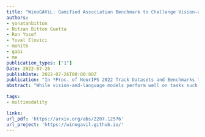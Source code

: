 ```yaml
---
title: "WinoGAViL: Gamified Association Benchmark to Challenge Vision-and-Language Models"
authors:
- yonatanbitton
- Nitzan Bitton Guetta
- Ron Yosef
- Yuval Elovici
- mohitb
- gabi
- me
publication_types: ["1"]
Date: 2022-07-26
publishDate: 2022-07-26T00:00:00Z
publication: "In *Proc. of NeurIPS 2022 Track Datasets and Benchmarks track <span style='color:red'>featured presentation</span>*"
abstract: "While vision-and-language models perform well on tasks such as visual question answering, they struggle when it comes to basic human commonsense reasoning skills. In this work, we introduce WinoGAViL: an online game to collect vision-and-language associations, (e.g., werewolves to a full moon), used as a dynamic benchmark to evaluate state-of-the-art models. Inspired by the popular card game Codenames, a spymaster gives a textual cue related to several visual candidates, and another player has to identify them. Human players are rewarded for creating associations that are challenging for a rival AI model but still solvable by other human players. We use the game to collect 3.5K instances, finding that they are intuitive for humans (>90% Jaccard index) but challenging for state-of-the-art AI models, where the best model (ViLT) achieves a score of 52%, succeeding mostly where the cue is visually salient. Our analysis as well as the feedback we collect from players indicate that the collected associations require diverse reasoning skills, including general knowledge, common sense, abstraction, and more. We release the dataset, the code and the interactive game, aiming to allow future data collection that can be used to develop models with better association abilities. "

tags:
- multimodality

links:
url_pdf: 'https://arxiv.org/abs/2207.12576'
url_project: 'https://winogavil.github.io/'
---
```

